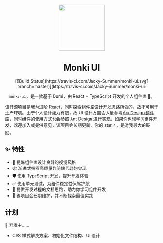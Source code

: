 <p align="center">
  <a href="https://jacky-summer.github.io/monki-ui">
    <img width="150" src="https://img.icons8.com/ultraviolet/2x/year-of-monkey.png"/>
  </a>
</p>

<h1 align="center">Monki UI</h1>

<div align="center">
  [![Build Status](https://travis-ci.com/Jacky-Summer/monki-ui.svg?branch=master)](https://travis-ci.com/Jacky-Summer/monki-ui)

`monki-ui`，是一款基于 Dumi，由 React + TypeScript 开发的个人组件库 🎉。

</div>

该开源项目是我为进阶 React，同时探索组件库设计开发思路所做的，故不可用于生产环境。由于个人设计能力有限，故 UI 设计方面会大量参考[Ant Design 组件库](https://ant.design/index-cn)，同时组件的使用方式也会参照 Ant Design 进行实现。如果你也想学习组件开发，欢迎加入或提供意见，该项目会长期更新，你的 star ⭐，是对我最大的鼓励。

## ✨ 特性

- 🌈 提炼组件库设计良好的视觉风格
- 📦 渐进式探索高质量的前端代码的实现
- 🛡 使用 TypeScript 开发，提升开发体验
- ✅ 使用单元测试，为组件稳定性保驾护航
- 📖 提供开发过程的文档思路，助力你学习组件开发
- 🔖 该项目会长期维护，并不断探索最佳实践

## 计划

🚧 开发中......

- CSS 样式解决方案、初始化文件结构、UI 设计
